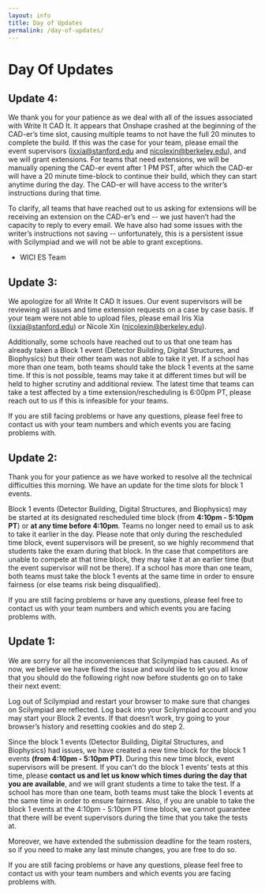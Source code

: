 ```yaml
---
layout: info
title: Day of Updates
permalink: /day-of-updates/
---
```


# Day Of Updates

## Update 4:
We thank you for your patience as we deal with all of the issues associated with Write It CAD It. It appears that Onshape crashed at the beginning of the CAD-er’s time slot, causing multiple teams to not have the full 20 minutes to complete the build. If this was the case for your team, please email the event supervisors (ixxia@stanford.edu and nicolexin@berkeley.edu), and we will grant extensions. For teams that need extensions, we will be manually opening the CAD-er event after 1 PM PST, after which the CAD-er will have a 20 minute time-block to continue their build, which they can start anytime during the day. The CAD-er will have access to the writer’s instructions during that time.

To clarify, all teams that have reached out to us asking for extensions will be receiving an extension on the CAD-er’s end -- we just haven’t had the capacity to reply to every email. We have also had some issues with the writer’s instructions not saving -- unfortunately, this is a persistent issue with Scilympiad and we will not be able to grant exceptions.

- WICI ES Team

## Update 3:
We apologize for all Write It CAD It issues. Our event supervisors will be reviewing all issues and time extension requests on a case by case basis. If your team were not able to upload files, please email Iris Xia (ixxia@stanford.edu) or Nicole Xin (nicolexin@berkeley.edu).

Additionally, some schools have reached out to us that one team has already taken a Block 1 event (Detector Building, Digital Structures, and Biophysics) but their other team was not able to take it yet. If a school has more than one team, both teams should take the block 1 events at the same time. If this is not possible, teams may take it at different times but will be held to higher scrutiny and additional review. The latest time that teams can take a test affected by a time extension/rescheduling is 6:00pm PT, please reach out to us if this is infeasible for your teams.

If you are still facing problems or have any questions, please feel free to contact us with your team numbers and which events you are facing problems with.


## Update 2:
Thank you for your patience as we have worked to resolve all the technical difficulties this morning. We have an update for the time slots for block 1 events.

Block 1 events (Detector Building, Digital Structures, and Biophysics) may be started at its designated rescheduled time block (from **4:10pm - 5:10pm PT**) or **at any time before 4:10pm**. Teams no longer need to email us to ask to take it earlier in the day. Please note that only during the rescheduled time block, event supervisors will be present, so we highly recommend that students take the exam during that block. In the case that competitors are unable to compete at that time block, they may take it at an earlier time (but the event supervisor will not be there). If a school has more than one team, both teams must take the block 1 events at the same time in order to ensure fairness (or else teams risk being disqualified). 

If you are still facing problems or have any questions, please feel free to contact us with your team numbers and which events you are facing problems with.

## Update 1:
We are sorry for all the inconveniences that Scilympiad has caused. As of now, we believe we have fixed the issue and would like to let you all know that you should do the following right now before students go on to take their next event:

Log out of Scilympiad and restart your browser to make sure that changes on Scilympiad are reflected.
Log back into your Scilympiad account and you may start your Block 2 events.
If that doesn’t work, try going to your browser’s history and resetting cookies and do step 2.

Since the block 1 events (Detector Building, Digital Structures, and Biophysics) had issues, we have created a new time block for the block 1 events **(from 4:10pm - 5:10pm PT)**. During this new time block, event supervisors will be present. If you can't do the block 1 events’ tests at this time, please **contact us and let us know which times during the day that you are available**, and we will grant students a time to take the test. If a school has more than one team, both teams must take the block 1 events at the same time in order to ensure fairness. Also, if you are unable to take the block 1 events at the 4:10pm - 5:10pm PT time block, we cannot guarantee that there will be event supervisors during the time that you take the tests at.

Moreover, we have extended the submission deadline for the team rosters, so if you need to make any last minute changes, you are free to do so.

If you are still facing problems or have any questions, please feel free to contact us with your team numbers and which events you are facing problems with.
